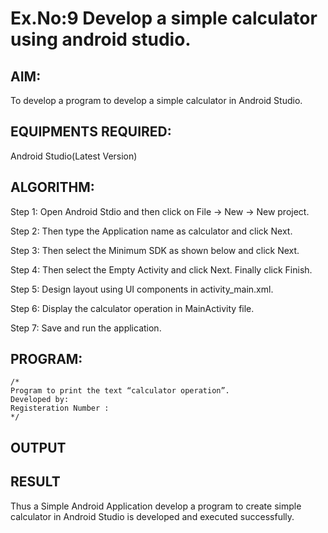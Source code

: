 # Ex.No:9 Develop a simple calculator using android studio.

## AIM:

To develop a program to develop a simple calculator in Android Studio.

## EQUIPMENTS REQUIRED:

Android Studio(Latest Version)

## ALGORITHM:

Step 1: Open Android Stdio and then click on File -> New -> New project.

Step 2: Then type the Application name as calculator and click Next. 

Step 3: Then select the Minimum SDK as shown below and click Next.

Step 4: Then select the Empty Activity and click Next. Finally click Finish.

Step 5: Design layout using UI components in activity_main.xml.

Step 6: Display the calculator operation in MainActivity file.

Step 7: Save and run the application.

## PROGRAM:
```
/*
Program to print the text “calculator operation”.
Developed by:
Registeration Number :
*/
```

## OUTPUT




## RESULT
Thus a Simple Android Application develop a program to create simple calculator in Android Studio is developed and executed successfully.
